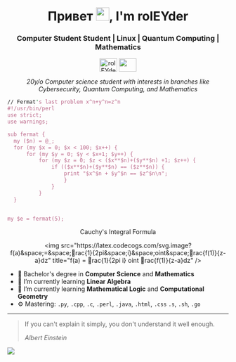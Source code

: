 

<h1 align="center"> Привет <img src="https://raw.githubusercontent.com/RolEYder/RolEYder/master/Hello!.gif" width="30px">, I'm rolEYder</h1>
<p align="center">
<h3 align="center">Computer Student Student | Linux | Quantum Computing | Mathematics</h3>
</p>
<p align="center">
<a href="https://www.linkedin.com/in/rogger-garc%C3%ADa-d%C3%ADaz-5100a41b1/" target="blank"><img align="center" src="https://cdn.jsdelivr.net/npm/simple-icons@3.0.1/icons/linkedin.svg" alt="rolEYder" height="30" width="40" /></a>
	<a href = "mailto: roggergarciadiaz@gmail.com"><img align="center" src="https://simpleicons.org/icons/gmail.svg" height="30" width="40" /></a>
</p>
<p align="center">
  <em>
  20y/o Computer science student with interests in branches like Cybersecurity, Quantum Computing, and Mathematics
  </em> 
  <br>
</p>


  ```perl
// Fermat's last problem x^n+y^n=z^n
#!/usr/bin/perl
use strict;
use warnings;

sub fermat {
	my ($n) = @_;
	for (my $x = 0; $x < 100; $x++) {
		for (my $y = 0; $y < $x+1; $y++) {
			for (my $z = 0; $z < ($x**$n)+($y**$n) +1; $z++) {
				if (($x**$n)+($y**$n) == ($z**$n)) {
					print "$x^$n + $y^$n == $z^$n\n";		
					}
				}
			} 
	}


my $e = fermat(5);


```
<p align="center">Cauchy&#39;s Integral Formula</p>
<p align="center">&lt;img src&#x3D;&quot;https:&#x2F;&#x2F;latex.codecogs.com&#x2F;svg.image?f(a)&amp;space;&#x3D;&amp;space;rac{1}{2pi&amp;space;i}&amp;space;oint&amp;space;rac{f(1)}{z-a}dz&quot; title&#x3D;&quot;f(a) &#x3D; rac{1}{2pi i} oint rac{f(1)}{z-a}dz&quot; &#x2F;&gt;</p>


- 🔭 Bachelor's degree in **Computer Science**  and **Mathematics**
- 🌱 I’m currently learning **Linear Algebra** 
- 🌱 I’m currently learning **Mathematical Logic** and **Computational Geometry**
- ⚙️ Mastering: `.py`, `.cpp`, `.c`, `.perl`, `.java`, `.html`, `.css`  `.s`, `.sh`, `.go`

------------
> If you can&#39;t explain it simply, you don&#39;t understand it well enough.
>
> *Albert Einstein*

<a align="center"><img src="https://github.com/RolEYder/RolEYder/actions/workflows/main.yaml/badge.svg" /></p>
